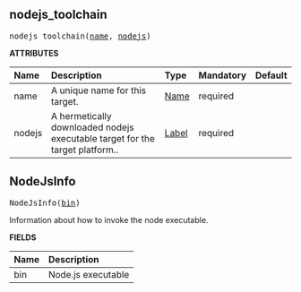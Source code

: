 <!-- Generated with Stardoc: http://skydoc.bazel.build -->

<a id="#nodejs_toolchain"></a>

## nodejs_toolchain

<pre>
nodejs_toolchain(<a href="#nodejs_toolchain-name">name</a>, <a href="#nodejs_toolchain-nodejs">nodejs</a>)
</pre>



**ATTRIBUTES**


| Name  | Description | Type | Mandatory | Default |
| :------------- | :------------- | :------------- | :------------- | :------------- |
| <a id="nodejs_toolchain-name"></a>name |  A unique name for this target.   | <a href="https://bazel.build/docs/build-ref.html#name">Name</a> | required |  |
| <a id="nodejs_toolchain-nodejs"></a>nodejs |  A hermetically downloaded nodejs executable target for the target platform..   | <a href="https://bazel.build/docs/build-ref.html#labels">Label</a> | required |  |


<a id="#NodeJsInfo"></a>

## NodeJsInfo

<pre>
NodeJsInfo(<a href="#NodeJsInfo-bin">bin</a>)
</pre>

Information about how to invoke the node executable.

**FIELDS**


| Name  | Description |
| :------------- | :------------- |
| <a id="NodeJsInfo-bin"></a>bin |  Node.js executable    |


